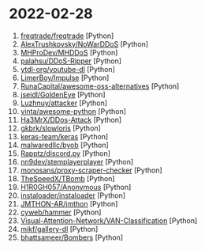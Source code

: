 # 2022-02-28

1. [freqtrade/freqtrade](https://github.com/freqtrade/freqtrade "Free, open source crypto trading bot") [Python]
2. [AlexTrushkovsky/NoWarDDoS](https://github.com/AlexTrushkovsky/NoWarDDoS "DDoS Russian websites to help Ukraine to win this hybrid war") [Python]
3. [MHProDev/MHDDoS](https://github.com/MHProDev/MHDDoS "Best DDoS Attack Script Python3, Cyber Attack With 40 Methods") [Python]
4. [palahsu/DDoS-Ripper](https://github.com/palahsu/DDoS-Ripper "DDos Ripper a Distributable Denied-of-Service (DDOS) attack server that cuts off targets or surrounding infrastructure in a flood of Internet traffic") [Python]
5. [ytdl-org/youtube-dl](https://github.com/ytdl-org/youtube-dl "Command-line program to download videos from YouTube.com and other video sites") [Python]
6. [LimerBoy/Impulse](https://github.com/LimerBoy/Impulse "💣 Impulse Denial-of-service ToolKit") [Python]
7. [RunaCapital/awesome-oss-alternatives](https://github.com/RunaCapital/awesome-oss-alternatives "Awesome list of open-source startup alternatives to well-known SaaS products 🚀") [Python]
8. [jseidl/GoldenEye](https://github.com/jseidl/GoldenEye "GoldenEye Layer 7 (KeepAlive+NoCache) DoS Test Tool") [Python]
9. [Luzhnuy/attacker](https://github.com/Luzhnuy/attacker "") [Python]
10. [vinta/awesome-python](https://github.com/vinta/awesome-python "A curated list of awesome Python frameworks, libraries, software and resources") [Python]
11. [Ha3MrX/DDos-Attack](https://github.com/Ha3MrX/DDos-Attack "DDos-Attack Is A Python script online Attack") [Python]
12. [gkbrk/slowloris](https://github.com/gkbrk/slowloris "Low bandwidth DoS tool. Slowloris rewrite in Python.") [Python]
13. [keras-team/keras](https://github.com/keras-team/keras "Deep Learning for humans") [Python]
14. [malwaredllc/byob](https://github.com/malwaredllc/byob "An open-source post-exploitation framework for students, researchers and developers.") [Python]
15. [Rapptz/discord.py](https://github.com/Rapptz/discord.py "An API wrapper for Discord written in Python.") [Python]
16. [nn9dev/stemplayerplayer](https://github.com/nn9dev/stemplayerplayer "A Player for Kanye West's Stem Player. Sort of an emulator.") [Python]
17. [monosans/proxy-scraper-checker](https://github.com/monosans/proxy-scraper-checker "HTTP, SOCKS4, SOCKS5 proxies scraper and checker with rich functionality.") [Python]
18. [TheSpeedX/TBomb](https://github.com/TheSpeedX/TBomb "This is a SMS And Call Bomber For Linux And Termux") [Python]
19. [H1R0GH057/Anonymous](https://github.com/H1R0GH057/Anonymous "") [Python]
20. [instaloader/instaloader](https://github.com/instaloader/instaloader "Download pictures (or videos) along with their captions and other metadata from Instagram.") [Python]
21. [JMTHON-AR/jmthon](https://github.com/JMTHON-AR/jmthon "Telegram userbot in Arabic language speed and fast it import of catuserbot with some addition enjoy") [Python]
22. [cyweb/hammer](https://github.com/cyweb/hammer "Hammer DDos Script - Python 3") [Python]
23. [Visual-Attention-Network/VAN-Classification](https://github.com/Visual-Attention-Network/VAN-Classification "") [Python]
24. [mikf/gallery-dl](https://github.com/mikf/gallery-dl "Command-line program to download image galleries and collections from several image hosting sites") [Python]
25. [bhattsameer/Bombers](https://github.com/bhattsameer/Bombers "SMS/Email/Whatsapp/Twitter/Instagram bombers Collection 💣💣💣 💥 Also added collection of some Fake SMS utilities which helps in skip phone number based SMS verification by using a temporary phone number that acts like a proxy.") [Python]
